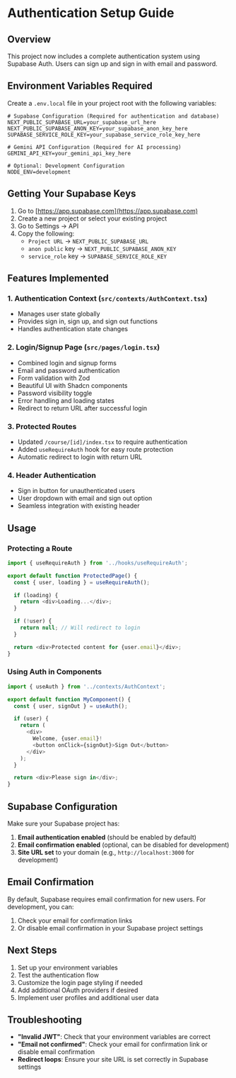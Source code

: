 # Authentication Setup Guide

## Overview
This project now includes a complete authentication system using Supabase Auth. Users can sign up and sign in with email and password.

## Environment Variables Required

Create a `.env.local` file in your project root with the following variables:

```env
# Supabase Configuration (Required for authentication and database)
NEXT_PUBLIC_SUPABASE_URL=your_supabase_url_here
NEXT_PUBLIC_SUPABASE_ANON_KEY=your_supabase_anon_key_here
SUPABASE_SERVICE_ROLE_KEY=your_supabase_service_role_key_here

# Gemini API Configuration (Required for AI processing)
GEMINI_API_KEY=your_gemini_api_key_here

# Optional: Development Configuration
NODE_ENV=development
```

## Getting Your Supabase Keys

1. Go to [https://app.supabase.com](https://app.supabase.com)
2. Create a new project or select your existing project
3. Go to Settings → API
4. Copy the following:
   - `Project URL` → `NEXT_PUBLIC_SUPABASE_URL`
   - `anon public` key → `NEXT_PUBLIC_SUPABASE_ANON_KEY`
   - `service_role` key → `SUPABASE_SERVICE_ROLE_KEY`

## Features Implemented

### 1. Authentication Context (`src/contexts/AuthContext.tsx`)
- Manages user state globally
- Provides sign in, sign up, and sign out functions
- Handles authentication state changes

### 2. Login/Signup Page (`src/pages/login.tsx`)
- Combined login and signup forms
- Email and password authentication
- Form validation with Zod
- Beautiful UI with Shadcn components
- Password visibility toggle
- Error handling and loading states
- Redirect to return URL after successful login

### 3. Protected Routes
- Updated `/course/[id]/index.tsx` to require authentication
- Added `useRequireAuth` hook for easy route protection
- Automatic redirect to login with return URL

### 4. Header Authentication
- Sign in button for unauthenticated users
- User dropdown with email and sign out option
- Seamless integration with existing header

## Usage

### Protecting a Route
```typescript
import { useRequireAuth } from '../hooks/useRequireAuth';

export default function ProtectedPage() {
  const { user, loading } = useRequireAuth();

  if (loading) {
    return <div>Loading...</div>;
  }

  if (!user) {
    return null; // Will redirect to login
  }

  return <div>Protected content for {user.email}</div>;
}
```

### Using Auth in Components
```typescript
import { useAuth } from '../contexts/AuthContext';

export default function MyComponent() {
  const { user, signOut } = useAuth();

  if (user) {
    return (
      <div>
        Welcome, {user.email}!
        <button onClick={signOut}>Sign Out</button>
      </div>
    );
  }

  return <div>Please sign in</div>;
}
```

## Supabase Configuration

Make sure your Supabase project has:
1. **Email authentication enabled** (should be enabled by default)
2. **Email confirmation enabled** (optional, can be disabled for development)
3. **Site URL set** to your domain (e.g., `http://localhost:3000` for development)

## Email Confirmation

By default, Supabase requires email confirmation for new users. For development, you can:
1. Check your email for confirmation links
2. Or disable email confirmation in your Supabase project settings

## Next Steps

1. Set up your environment variables
2. Test the authentication flow
3. Customize the login page styling if needed
4. Add additional OAuth providers if desired
5. Implement user profiles and additional user data

## Troubleshooting

- **"Invalid JWT"**: Check that your environment variables are correct
- **"Email not confirmed"**: Check your email for confirmation link or disable email confirmation
- **Redirect loops**: Ensure your site URL is set correctly in Supabase settings 